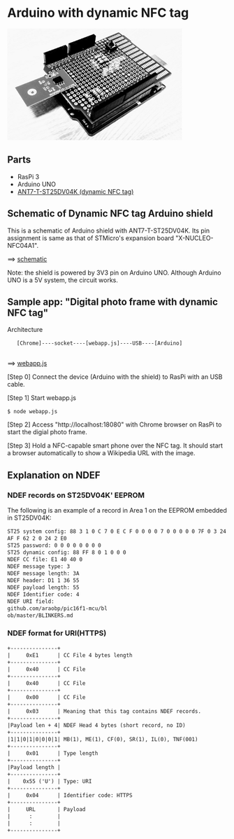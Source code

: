 # Arduino with dynamic NFC tag

<img src="./doc/shield.jpg" width=400>

## Parts

- RasPi 3
- Arduino UNO
- [ANT7-T-ST25DV04K (dynamic NFC tag)](https://www.st.com/en/evaluation-tools/ant7-t-st25dv04k.html)

## Schematic of Dynamic NFC tag Arduino shield

This is a schematic of Arduino shield with ANT7-T-ST25DV04K. Its pin assignment is same as that of STMicro's expansion board "X-NUCLEO-NFC04A1".

==> [schematic](./kicad)

Note: the shield is powered by 3V3 pin on Arduino UNO. Although Arduino UNO is a 5V system, the circuit works.

## Sample app: "Digital photo frame with dynamic NFC tag"

Architecture

```
   [Chrome]----socket----[webapp.js]----USB----[Arduino]
   
```

==> [webapp.js](./webapp)

[Step 0] Connect the device (Arduino with the shield) to RasPi with an USB cable.

[Step 1] Start webapp.js

```
$ node webapp.js
```

[Step 2] Access "http://localhost:18080" with Chrome browser on RasPi to start the digial photo frame.

[Step 3] Hold a NFC-capable smart phone over the NFC tag. It should start a browser automatically to show a Wikipedia URL with the image.

## Explanation on NDEF

### NDEF records on ST25DV04K' EEPROM

The following is an example of a record in Area 1 on the EEPROM embedded in ST25DV04K:

```
ST25 system config: 88 3 1 0 C 7 0 E C F 0 0 0 0 7 0 0 0 0 0 7F 0 3 24 AF F 62 2 0 24 2 E0 
ST25 password: 0 0 0 0 0 0 0 0 
ST25 dynamic config: 88 FF 8 0 1 0 0 0 
NDEF CC file: E1 40 40 0 
NDEF message type: 3 
NDEF message length: 3A 
NDEF header: D1 1 36 55 
NDEF payload length: 55 
NDEF Identifier code: 4 
NDEF URI field:
github.com/araobp/pic16f1-mcu/bl
ob/master/BLINKERS.md
```

### NDEF format for URI(HTTPS)

```
+---------------+
|     0xE1      | CC File 4 bytes length
+---------------+ 
|     0x40      | CC File
+---------------+
|     0x40      | CC File
+---------------+
|     0x00      | CC File
+---------------+
|     0x03      | Meaning that this tag contains NDEF records.
+---------------+
|Payload len + 4| NDEF Head 4 bytes (short record, no ID)
+---------------+
|1|1|0|1|0|0|0|1| MB(1), ME(1), CF(0), SR(1), IL(0), TNF(001)
+---------------+
|     0x01      | Type length
+---------------+
|Payload length |
+---------------+
|    0x55 ('U') | Type: URI
+---------------+
|     0x04      | Identifier code: HTTPS
+---------------+
|     URL       | Payload
|      :        |
|      :        |
+---------------+
```
